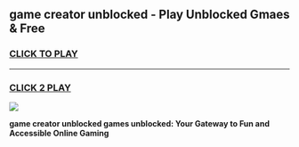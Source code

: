 
## game creator unblocked - Play Unblocked Gmaes & Free
<h3>
<a href="https://premium.freeplayer.one?title=game_creator_unblocked&ref=19F">CLICK TO PLAY</a></h3>
<hr>

<h3>
<a href="https://premium.freeplayer.one?title=game_creator_unblocked&ref=19F">CLICK 2 PLAY</a>
  
</h3>

<a href="https://premium.freeplayer.one?title=game_creator_unblocked&ref=19F/"><img src="https://clearcache.store/games.png"></a>


**game creator unblocked games unblocked: Your Gateway to Fun and Accessible Online Gaming**
